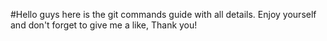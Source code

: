 #Hello guys here is the git commands guide with all details. Enjoy yourself and don't forget to give me a like, Thank you!
